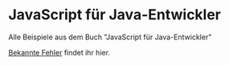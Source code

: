 JavaScript für Java-Entwickler
==============================

Alle Beispiele aus dem Buch "JavaScript für Java-Entwickler"

[Bekannte Fehler](Errata.md) findet ihr hier.
 
